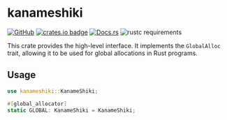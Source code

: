 # kanameshiki
[![GitHub](https://img.shields.io/github/license/Starz0r/kanameshiki-rs?style=flat-square)](https://github.com/Starz0r/kanameshiki-rs) [![crates.io badge](https://shields.io/crates/v/kanameshiki?style=flat-square)](https://crates.io/kanameshiki) [![Docs.rs](https://img.shields.io/docsrs/kanameshiki/latest?style=flat-square)](https://docs.rs/kanameshiki/latest) ![rustc requirements](https://img.shields.io/badge/rust-1.49+-brightgreen.svg?logo=rust&style=flat-square)

This crate provides the high-level interface. It implements the `GlobalAlloc` trait, allowing it to be used for global allocations in Rust programs.

## Usage

```rust
use kanameshiki::KanameShiki;

#[global_allocator]
static GLOBAL: KanameShiki = KanameShiki;
```